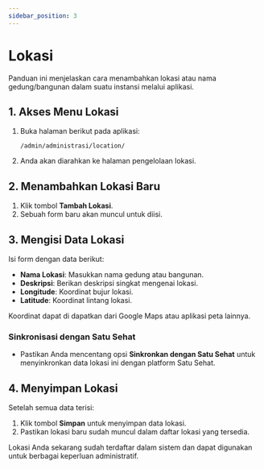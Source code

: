 ```yaml
---
sidebar_position: 3
---
```


# Lokasi

Panduan ini menjelaskan cara menambahkan lokasi atau nama gedung/bangunan dalam suatu instansi melalui aplikasi.

## 1. Akses Menu Lokasi

1. Buka halaman berikut pada aplikasi:
   ```
   /admin/administrasi/location/
   ```
2. Anda akan diarahkan ke halaman pengelolaan lokasi.

## 2. Menambahkan Lokasi Baru

1. Klik tombol **Tambah Lokasi**.
2. Sebuah form baru akan muncul untuk diisi.

## 3. Mengisi Data Lokasi

Isi form dengan data berikut:

- **Nama Lokasi**: Masukkan nama gedung atau bangunan.
- **Deskripsi**: Berikan deskripsi singkat mengenai lokasi.
- **Longitude**: Koordinat bujur lokasi.
- **Latitude**: Koordinat lintang lokasi.

Koordinat dapat di dapatkan dari Google Maps atau aplikasi peta lainnya.

### Sinkronisasi dengan Satu Sehat

- Pastikan Anda mencentang opsi **Sinkronkan dengan Satu Sehat** untuk menyinkronkan data lokasi ini dengan platform Satu Sehat.

## 4. Menyimpan Lokasi

Setelah semua data terisi:

1. Klik tombol **Simpan** untuk menyimpan data lokasi.
2. Pastikan lokasi baru sudah muncul dalam daftar lokasi yang tersedia.

Lokasi Anda sekarang sudah terdaftar dalam sistem dan dapat digunakan untuk berbagai keperluan administratif.

